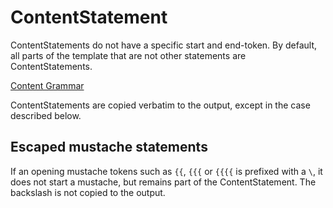 # ContentStatement

ContentStatements do not have a specific start and end-token. By default, all parts of the template that are not
other statements are ContentStatements.

[Content Grammar](../handlebars.grammar#Content)

ContentStatements are copied verbatim to the output, except in the case described below.

[](./content.hb-spec.json)

## Escaped mustache statements

If an opening mustache tokens such as `{{`, `{{{` or `{{{{` is prefixed with a `\`, it does not start a mustache, but remains part of the ContentStatement. The backslash is not copied to the output.

[](./escaped-content.hb-spec.json)
